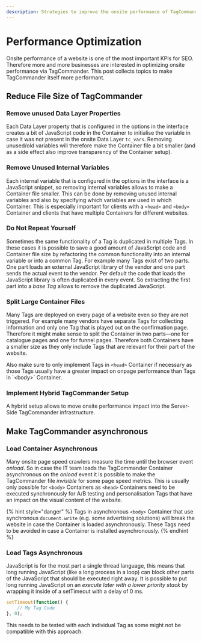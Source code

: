 ```yaml
---
description: Strategies to improve the onsite performance of TagCommander.
---
```


# Performance Optimization

Onsite performance of a website is one of the most important KPIs for SEO. Therefore more and more businesses are interested in optimizing onsite performance via TagCommander. This post collects topics to make TagCommander itself more performant.

## Reduce File Size of TagCommander

### **Remove unused Data Layer Properties**

Each Data Layer property that is configured in the options in the interface creates a bit of JavaScript code in the Container to initialise the variable in case it was not present in the onsite Data Layer `tc_vars`. Removing unused/old variables will therefore make the Container file a bit smaller (and as a side effect also improve transparency of the Container setup).

### **Remove Unused Internal Variables**

Each internal variable that is configured in the options in the interface is a JavaScript snippet, so removing internal variables allows to make a Container file smaller. This can be done by removing unused internal variables and also by specifying which variables are used in which Container. This is especially important for clients with a `<head>` and `<body>` Container and clients that have multiple Containers for different websites.

### **Do Not Repeat Yourself**

Sometimes the same functionality of a Tag is duplicated in multiple Tags. In these cases it is possible to save a good amount of JavaScript code and Container file size by refactoring the common functionality into an internal variable or into a common Tag. For example many Tags exist of two parts. One part loads an external JavaScript library of the vendor and one part sends the actual event to the vendor. Per default the code that loads the JavaScript library is often duplicated in every event. So extracting the first part into a _base Tag_ allows to remove the duplicated JavaScript.

### **Split Large Container Files**

Many Tags are deployed on every page of a website even so they are not triggered. For example many vendors have separate Tags for collecting information and only one Tag that is played out on the confirmation page. Therefore it might make sense to split the Container in two parts—one for catalogue pages and one for funnel pages. Therefore both Containers have a smaller size as they only include Tags that are relevant for their part of the website.&#x20;

Also make sure to only implement Tags in `<head>` Container if necessary as those Tags usually have a greater impact on onpage performance than Tags in \`\<body>\` Container.

### **Implement Hybrid TagCommander Setup**

A hybrid setup allows to move onsite performance impact into the Server-Side TagCommander infrastructure.

## Make TagCommander asynchronous

### **Load Container Asynchronous**

Many onsite page speed crawlers measure the time until the browser event _onload_. So in case the IT team loads the TagCommander Container asynchronous on the _onload_ event it is possible to make the TagCommander file _invisible_ for some page speed metrics. This is usually only possible for `<body>` Containers as `<head>` Containers need to be executed synchronously for A/B testing and personalisation Tags that have an impact on the visual content of the website.&#x20;

{% hint style="danger" %}
Tags in asynchronous `<body>` Container that use synchronous `document.write` (e.g. some advertising solutions) will break the website in case the Container is loaded asynchronously. These Tags need to be avoided in case a Container is installed asynchronously.
{% endhint %}

### **Load Tags Asynchronous**

JavaScript is for the most part a single thread language, this means that long running JavaScript (like a long process in a loop) can block other parts of the JavaScript that should be executed right away. It is possible to put long running JavaScript on an _execute later with a lower priority stack_ by wrapping it inside of a setTimeout with a delay of 0 ms.

```javascript
setTimeout(function() {
    // My Tag Code
}, 0);
```

This needs to be tested with each individual Tag as some might not be compatible with this approach.
